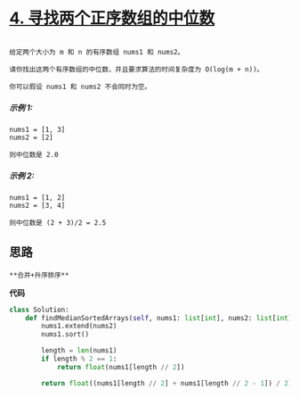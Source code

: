 # [4. 寻找两个正序数组的中位数](https://leetcode.cn/problems/median-of-two-sorted-arrays/)

```

给定两个大小为 m 和 n 的有序数组 nums1 和 nums2。

请你找出这两个有序数组的中位数，并且要求算法的时间复杂度为 O(log(m + n))。

你可以假设 nums1 和 nums2 不会同时为空。
```

##### 示例 1:

```
nums1 = [1, 3]
nums2 = [2]

则中位数是 2.0
```

##### 示例 2:

```
nums1 = [1, 2]
nums2 = [3, 4]

则中位数是 (2 + 3)/2 = 2.5

```





## 思路

```
**合并+升序排序**
```



**代码**

```python
class Solution:
    def findMedianSortedArrays(self, nums1: list[int], nums2: list[int]) -> float:
        nums1.extend(nums2)
        nums1.sort()

        length = len(nums1)
        if length % 2 == 1:
            return float(nums1[length // 2])

        return float((nums1[length // 2] + nums1[length // 2 - 1]) / 2)
```

